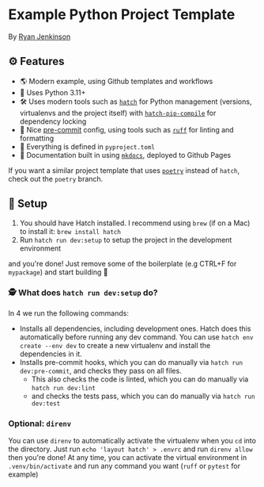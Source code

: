 # Example Python Project Template

By [Ryan Jenkinson](https://ryan.eco)

## ⚙️ Features

- 🌎 Modern example, using Github templates and workflows
- 🐍 Uses Python 3.11+
- 🛠️ Uses modern tools such as [`hatch`](https://github.com/pypa/hatch/) for Python management (versions, virtualenvs and the project itself) with [`hatch-pip-compile`](https://github.com/juftin/hatch-pip-compile) for dependency locking
- 🔧 Nice [pre-commit](https://pre-commit.com/) config, using tools such as [`ruff`](https://github.com/astral-sh/ruff) for linting and formatting
- 🤝 Everything is defined in `pyproject.toml`
- 📝 Documentation built in using [`mkdocs`](https://www.mkdocs.org/), deployed to Github Pages

If you want a similar project template that uses [`poetry`](https://github.com/python-poetry/poetry) instead of `hatch`, check out the `poetry` branch.

## 🚧 Setup

1. You should have Hatch installed. I recommend using `brew` (if on a Mac) to install it: `brew install hatch`
2. Run `hatch run dev:setup` to setup the project in the development environment

and you're done! Just remove some of the boilerplate (e.g CTRL+F for `mypackage`) and start building 🚀

### 🕵️ What does `hatch run dev:setup` do?

In 4 we run the following commands:

- Installs all dependencies, including development ones. Hatch does this automatically before running any dev command. You can use `hatch env create --env dev` to create a new virtualenv and install the dependencies in it.
- Installs pre-commit hooks, which you can do manually via `hatch run dev:pre-commit`, and checks they pass on all files.
  - This also checks the code is linted, which you can do manually via `hatch run dev:lint`
  - and checks the tests pass, which you can do manually via `hatch run dev:test`

### Optional: `direnv`
You can use `direnv` to automatically activate the virtualenv when you `cd` into the directory. Just run `echo 'layout hatch' > .envrc` and run `direnv allow` then you're done! At any time, you can activate the virtual environment in `.venv/bin/activate` and run any command you want (`ruff` or `pytest` for example)
